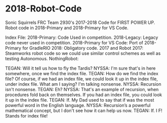 # 2018-Robot-Code

Sonic Squirrels FRC Team 2930's 2017-2018 Code for FIRST POWER UP. Robot code in 2018-Primary and 2018-Primary for VS Code.

Index File:
2018-Primary: Code Used in competition.
2018-Legacy: Legacy code never used in competition.
2018-Primary for VS Code: Port of 2018-Primary for GradleRIO
2018: Obligatory code.
2017 and Robot 2017: Steamworks robot code so we could use similar control schemes as well as testing Autonomous.
NothingRobot:



TEGAN: Will it tell us how to fly the Tardis?
NYSSA: I'm sure that's in here somewhere, once we find the index file.
TEGAN: How do we find the index file? Of course, if we had an index file, we could look it up in the index file, under index file. What am I saying? I'm talking nonsense.
NYSSA: Recursion isn't nonsense.
TEGAN: Eh?
NYSSA: That's an example of recursion, when procedures fold back on themselves. If you had an index file, you could look it up in the index file.
TEGAN: If. My Dad used to say that if was the most powerful word in the English language.
NYSSA: Recursion’s a powerful mathematical concept, but I don't see how it can help us now.
TEGAN: If. I F! Stands for index file!

  